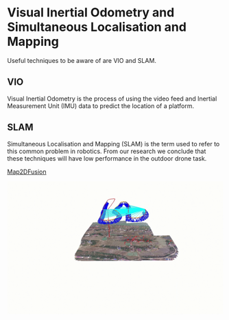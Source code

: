# Visual Inertial Odometry and Simultaneous Localisation and Mapping

Useful techniques to be aware of are VIO and SLAM. 

## VIO

Visual Inertial Odometry is the process of using the video feed and Inertial Measurement Unit (IMU) data to predict the location of a platform. 

## SLAM

Simultaneous Localisation and Mapping (SLAM) is the term used to refer to this common problem in robotics. From our research we conclude that these techniques will have low performance in the outdoor drone task. 

[Map2DFusion](https://github.com/zdzhaoyong/Map2DFusion) 

![](./map2dfusion.gif)